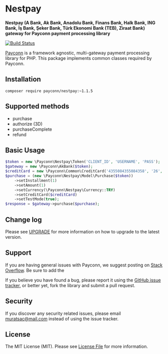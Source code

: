 # Nestpay

**Nestpay (A Bank, Ak Bank, Anadolu Bank, Finans Bank, Halk Bank, ING Bank, İş Bank, Şeker Bank, Türk Ekonomi Bank (TEB), Ziraat Bank) gateway for Payconn payment processing library**

[![Build Status](https://travis-ci.com/payconn/nestpay.svg?branch=master)](https://travis-ci.com/payconn/nestpay)

[Payconn](https://github.com/payconn/common) is a framework agnostic, multi-gateway payment
processing library for PHP. This package implements common classes required by Payconn.

## Installation

    composer require payconn/nestpay:~1.1.5

## Supported methods
* purchase
* authorize (3D)
* purchaseComplete
* refund

## Basic Usage
```php
$token = new \Payconn\Nestpay\Token('CLIENT_ID', 'USERNAME', 'PASS');
$gateway = new \Payconn\AkBank($token);
$creditCard = new \Payconn\Common\CreditCard('4355084355084358', '26', '12', '000');
$purchase = (new \Payconn\Nestpay\Model\Purchase($token))
    ->setInstallment(1)
    ->setAmount(1)
    ->setCurrency(\Payconn\Nestpay\Currency::TRY)
    ->setCreditCard($creditCard)
    ->setTestMode(true);
$response = $gateway->purchase($purchase);
```

## Change log

Please see [UPGRADE](UPGRADE.md) for more information on how to upgrade to the latest version.

## Support

If you are having general issues with Payconn, we suggest posting on
[Stack Overflow](http://stackoverflow.com/). Be sure to add the

If you believe you have found a bug, please report it using the [GitHub issue tracker](https://github.com/payconn/nestpay/issues),
or better yet, fork the library and submit a pull request.


## Security

If you discover any security related issues, please email muratsac@mail.com instead of using the issue tracker.


## License

The MIT License (MIT). Please see [License File](LICENSE.md) for more information.
